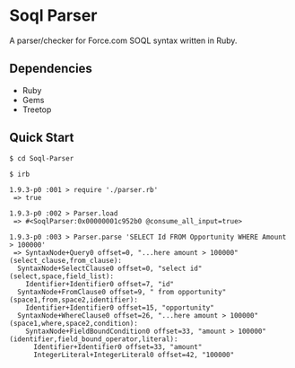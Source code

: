 Soql Parser
===========

A parser/checker for Force.com SOQL syntax written in Ruby.

Dependencies
------------

 * Ruby
 * Gems
 * Treetop

Quick Start
-----------

	$ cd Soql-Parser

	$ irb

	1.9.3-p0 :001 > require './parser.rb'
	 => true

	1.9.3-p0 :002 > Parser.load
	 => #<SoqlParser:0x00000001c952b0 @consume_all_input=true>

	1.9.3-p0 :003 > Parser.parse 'SELECT Id FROM Opportunity WHERE Amount > 100000'
	 => SyntaxNode+Query0 offset=0, "...here amount > 100000" (select_clause,from_clause):
	  SyntaxNode+SelectClause0 offset=0, "select id" (select,space,field_list):
	    Identifier+Identifier0 offset=7, "id"
	  SyntaxNode+FromClause0 offset=9, " from opportunity" (space1,from,space2,identifier):
	    Identifier+Identifier0 offset=15, "opportunity"
	  SyntaxNode+WhereClause0 offset=26, "...here amount > 100000" (space1,where,space2,condition):
	    SyntaxNode+FieldBoundCondition0 offset=33, "amount > 100000" (identifier,field_bound_operator,literal):
	      Identifier+Identifier0 offset=33, "amount"
	      IntegerLiteral+IntegerLiteral0 offset=42, "100000"
